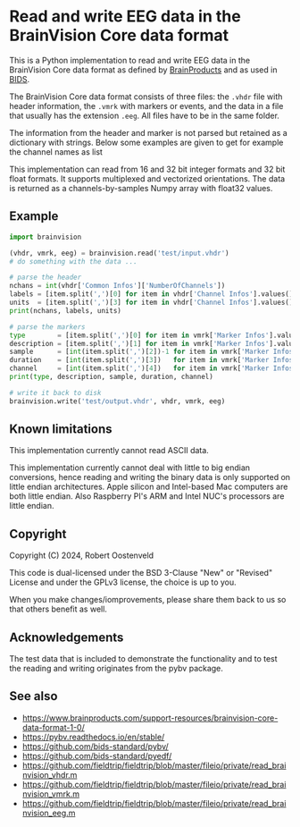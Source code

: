 # Read and write EEG data in the BrainVision Core data format

This is a Python implementation to read and write EEG data in the BrainVision Core data format as defined by [BrainProducts](https://www.brainproducts.com/) and as used in [BIDS](https://bids.neuroimaging.io/).

The BrainVision Core data format consists of three files: the `.vhdr` file with header information, the `.vmrk` with markers or events, and the data in a file that usually has the extension `.eeg`. All files have to be in the same folder.

The information from the header and marker is not parsed but retained as a dictionary with strings. Below some examples are given to get for example the channel names as list

This implementation can read from 16 and 32 bit integer formats and 32 bit float formats. It supports multiplexed and vectorized orientations. The data is returned as a channels-by-samples Numpy array with float32 values.

## Example

```python
import brainvision

(vhdr, vmrk, eeg) = brainvision.read('test/input.vhdr')
# do something with the data ...

# parse the header
nchans = int(vhdr['Common Infos']['NumberOfChannels'])
labels = [item.split(',')[0] for item in vhdr['Channel Infos'].values()]
units  = [item.split(',')[3] for item in vhdr['Channel Infos'].values()]
print(nchans, labels, units)

# parse the markers
type        = [item.split(',')[0] for item in vmrk['Marker Infos'].values()]
description = [item.split(',')[1] for item in vmrk['Marker Infos'].values()]
sample      = [int(item.split(',')[2])-1 for item in vmrk['Marker Infos'].values()]   # in data points, 0-based
duration    = [int(item.split(',')[3])   for item in vmrk['Marker Infos'].values()]   # in data points
channel     = [int(item.split(',')[4])   for item in vmrk['Marker Infos'].values()]   # note that this is 1-based
print(type, description, sample, duration, channel)

# write it back to disk
brainvision.write('test/output.vhdr', vhdr, vmrk, eeg) 
```

## Known limitations

This implementation currently cannot read ASCII data.

This implementation currently cannot deal with little to big endian conversions, hence reading and writing the binary data is only supported on little endian architectures. Apple silicon and Intel-based Mac computers are both little endian. Also Raspberry PI's ARM and Intel NUC's processors are little endian.

## Copyright

Copyright (C) 2024, Robert Oostenveld

This code is dual-licensed under the BSD 3-Clause "New" or "Revised" License and under the GPLv3 license, the choice is up to you.

When you make changes/iomprovements, please share them back to us so that others benefit as well.

## Acknowledgements

The test data that is included to demonstrate the functionality and to test the reading and writing originates from the pybv package.

## See also

- https://www.brainproducts.com/support-resources/brainvision-core-data-format-1-0/
- https://pybv.readthedocs.io/en/stable/
- https://github.com/bids-standard/pybv/
- https://github.com/bids-standard/pyedf/
- https://github.com/fieldtrip/fieldtrip/blob/master/fileio/private/read_brainvision_vhdr.m 
- https://github.com/fieldtrip/fieldtrip/blob/master/fileio/private/read_brainvision_vmrk.m 
- https://github.com/fieldtrip/fieldtrip/blob/master/fileio/private/read_brainvision_eeg.m 
